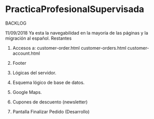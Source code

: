 # PracticaProfesionalSupervisada


BACKLOG

11/09/2018
Ya esta la navegabilidad en la mayoría de las páginas y la migración al español.
Restantes

1. Accesos a:
		 customer-order.html
		 customer-orders.html
		 customer-account.html

2. Footer

3. Lógicas del servidor.

4. Esquema lógico de base de datos.

5. Google Maps.

6. Cupones de descuento (newsletter)

7. Pantalla Finalizar Pedido (Desarrollo)